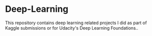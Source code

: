 # Deep-Learning
This repository contains deep learning related projects I did as part of Kaggle submissions or for Udacity's Deep Learning Foundations..
